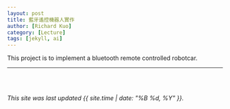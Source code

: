 ```yaml
---
layout: post
title: 藍牙遙控機器人實作
author: [Richard Kuo]
category: [Lecture]
tags: [jekyll, ai]
---
```


This project is to implement a bluetooth remote controlled robotcar.

---

<br>
<br>

*This site was last updated {{ site.time | date: "%B %d, %Y" }}.*
